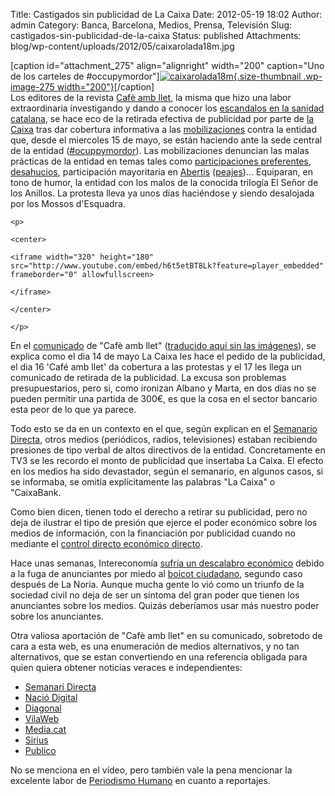 Title: Castigados sin publicidad de La Caixa
Date: 2012-05-19 18:02
Author: admin
Category: Banca, Barcelona, Medios, Prensa, Televisión
Slug: castigados-sin-publicidad-de-la-caixa
Status: published
Attachments: blog/wp-content/uploads/2012/05/caixarolada18m.jpg

\[caption id="attachment\_275" align="alignright" width="200" caption="Uno de los carteles de \#occupymordor"\][![]({static}blog/wp-content/uploads/2012/05/caixarolada18m.jpg "caixarolada18m"){.size-thumbnail .wp-image-275 width="200"}](http://desconexionibex35.org/blog/2012/05/19/castigados-sin-publicidad-de-la-caixa/caixarolada18m/)\[/caption\]  
Los editores de la revista [Cafè amb llet](http://www.cafeambllet.com/), la misma que hizo una labor extraordinaria investigando y dando a conocer los [escandalos en la sanidad catalana](http://www.cafeambllet.com/press/?p=17005&cpage=3#comment-7732), se hace eco de la retirada efectiva de publicidad por parte de [la Caixa](http://es.wikipedia.org/wiki/La_Caixa) tras dar cobertura informativa a las [mobilizaciones](http://periodismohumano.com/sociedad/libertad-y-justicia/occupymordor.html) contra la entidad que, desde el miercoles 15 de mayo, se están haciendo ante la sede central de la entidad ([\#ocuppymordor](http://twitter.com/#!/search?q=%23occupymordor)). Las mobilizaciones denuncian las malas prácticas de la entidad en temas tales como [participaciones preferentes](http://estafabanca.blogspot.com.es/), [desahucios](http://afectadosporlahipoteca.wordpress.com/), participación mayoritaria en [Abertis](http://es.wikipedia.org/wiki/Abertis) ([peajes](http://www.novullpagar.cat/))... Equiparan, en tono de humor, la entidad con los malos de la conocida trilogía El Señor de los Anillos. La protesta lleva ya unos días haciéndose y siendo desalojada por los Mossos d'Esquadra.

```{=html}
<p>
```
```{=html}
<center>
```
```{=html}
<iframe width="320" height="180" src="http://www.youtube.com/embed/h6t5etBT8Lk?feature=player_embedded" frameborder="0" allowfullscreen>
```
```{=html}
</iframe>
```
```{=html}
</center>
```
```{=html}
</p>
```
En el [comunicado](http://www.cafeambllet.com/press/?p=17219) de "Cafè amb llet" ([traducido aquí sin las imágenes](http://www.cafeambllet.com/press/?p=17258)), se explica como el dia 14 de mayo La Caixa les hace el pedido de la publicidad, el dia 16 'Café amb llet' da cobertura a las protestas y el 17 les llega un comunicado de retirada de la publicidad. La excusa son problemas presupuestarios, pero si, como ironizan Albano y Marta, en dos dias no se pueden permitir una partida de 300€, es que la cosa en el sector bancario esta peor de lo que ya parece.

Todo esto se da en un contexto en el que, según explican en el [Semanario Directa](http://setmanaridirecta.info/noticia/caixa-executa-lamenaca-retirar-publicitat-mitjans-que-difonguin-cassolada-indignada), otros medios (periódicos, radios, televisiones) estaban recibiendo presiones de tipo verbal de altos directivos de la entidad. Concretamente en TV3 se les recordo el monto de publicidad que insertaba La Caixa. El efecto en los medios ha sido devastador, según el semanario, en algunos casos, si se informaba, se omitía explícitamente las palabras "La Caixa" o "CaixaBank.

Como bien dicen, tienen todo el derecho a retirar su publicidad, pero no deja de ilustrar el tipo de presión que ejerce el poder económico sobre los medios de información, con la financiación por publicidad cuando no mediante el [control directo económico directo](http://www.unav.es/fcom/comunicacionysociedad/es/articulo.php?art_id=36#C05).

Hace unas semanas, Intereconomía [sufría un descalabro económico](http://eltelevisero.blogspot.com.es/2012/04/los-anunciantes-boicotean-intereconomia.html) debido a la fuga de anunciantes por miedo al [boicot ciudadano](http://ensentidocontrario.com/13820/listado-de-anunciantes-en-intereconomia/), segundo caso después de La Noria. Aunque mucha gente lo vió como un triunfo de la sociedad civil no deja de ser un síntoma del gran poder que tienen los anunciantes sobre los medios. Quizás deberíamos usar más nuestro poder sobre los anunciantes.

Otra valiosa aportación de "Cafè amb llet" en su comunicado, sobretodo de cara a esta web, es una enumeración de medios alternativos, y no tan alternativos, que se estan convertiendo en una referencia obligada para quien quiera obtener noticias veraces e independientes:

-   [Semanari Directa](http://setmanaridirecta.info)
-   [Nació Digital](http://www.naciodigital.com)
-   [Diagonal](http://www.diagonalperiodico.net)
-   [VilaWeb](http://www.vilaweb.cat/)
-   [Media.cat](http://www.media.cat/)
-   [Sirius](http://noticies.sirius.cat/)
-   [Publico](http://www.publico.es/)

No se menciona en el vídeo, pero también vale la pena mencionar la excelente labor de [Periodismo Humano](http://periodismohumano.com/) en cuanto a reportajes.
